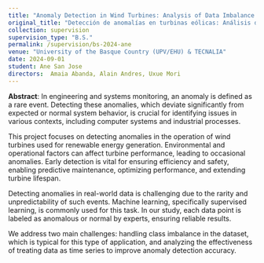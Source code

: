 ```yaml
---
title: "Anomaly Detection in Wind Turbines: Analysis of Data Imbalance and Temporal Effects"
original_title: "Detección de anomalías en turbinas eólicas: Análisis del desequilibrio de los datos y los efectos de la temporalidad"
collection: supervision
supervision_type: "B.S."
permalink: /supervision/bs-2024-ane
venue: "University of the Basque Country (UPV/EHU) & TECNALIA"
date: 2024-09-01
student: Ane San Jose
directors:  Amaia Abanda, Alain Andres, Uxue Mori
---
```


**Abstract**:
In engineering and systems monitoring, an anomaly is defined as a rare event. Detecting these anomalies, which deviate significantly from expected or normal system behavior, is crucial for identifying issues in various contexts, including computer systems and industrial processes.

This project focuses on detecting anomalies in the operation of wind turbines used for renewable energy generation. Environmental and operational factors can affect turbine performance, leading to occasional anomalies. Early detection is vital for ensuring efficiency and safety, enabling predictive maintenance, optimizing performance, and extending turbine lifespan.

Detecting anomalies in real-world data is challenging due to the rarity and unpredictability of such events. Machine learning, specifically supervised learning, is commonly used for this task. In our study, each data point is labeled as anomalous or normal by experts, ensuring reliable results.

We address two main challenges: handling class imbalance in the dataset, which is typical for this type of application, and analyzing the effectiveness of treating data as time series to improve anomaly detection accuracy.



